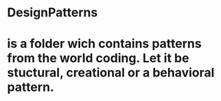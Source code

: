 # DesignPatterns
# is a folder wich contains patterns from the world coding. Let it be stuctural, creational or a behavioral pattern.
